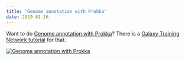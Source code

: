 ```yaml
---
title: "Genome annotation with Prokka"
date: 2019-01-16
---
```


Want to do [Genome annotation with Prokka](https://galaxyproject.github.io/training-material/topics/genome-annotation/tutorials/annotation-with-prokka/tutorial.html)? There is a [Galaxy Training Network tutorial](http://galaxyproject.github.io/training-material/) for that.

[![Genome annotation with Prokka](/blog/2019-01-totm/annotation_with_prokka.png)](https://galaxyproject.github.io/training-material/topics/genome-annotation/tutorials/annotation-with-prokka/tutorial.html)
